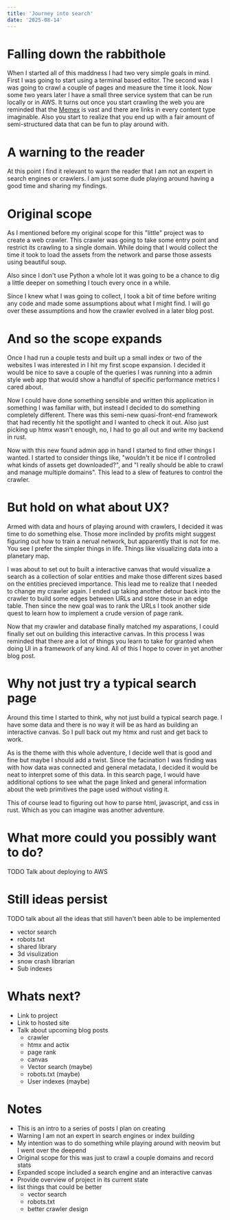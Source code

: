 ```yaml
---
title: 'Journey into search'
date: '2025-08-14'
---
```


# Falling down the rabbithole
When I started all of this maddness I had two very simple goals in mind. First I was going to start using a terminal based editor. The second was I was going to crawl a couple of pages and measure the time it look. Now some two years later I have a small three service system that can be run locally or in AWS. It turns out once you start crawling the web you are reminded that the [Memex](https://en.wikipedia.org/wiki/Memex) is vast and there are links in every content type imaginable. Also you start to realize that you end up with a fair amount of semi-structured data that can be fun to play around with.

# A warning to the reader

At this point I find it relevant to warn the reader that I am not an expert in search engines or crawlers. I am just some dude playing around having a good time and sharing my findings.

# Original scope

As I mentioned before my original scope for this "little" project was to create a web crawler. This crawler was going to take some entry point and restrict its crawling to a single domain. While doing that I would collect the time it took to load the assets from the network and parse those assests using beautiful soup.

Also since I don't use Python a whole lot it was going to be a chance to dig a little deeper on something I touch every once in a while.

Since I knew what I was going to collect, I took a bit of time before writing any code and made some assumptions about what I might find. I will go over these assumptions and how the crawler evolved in a later blog post.

# And so the scope expands

Once I had run a couple tests and built up a small index or two of the websites I was interested in I hit my first scope expansion. I decided it would be nice to save a couple of the queries I was running into a admin style web app that would show a handful of specific performance metrics I cared about.

Now I could have done something sensible and written this application in something I was familiar with, but instead I decided to do something completely different. There was this semi-new quasi-front-end framework that had recently hit the spotlight and I wanted to check it out. Also just picking up htmx wasn't enough, no, I had to go all out and write my backend in rust.

Now with this new found admin app in hand I started to find other things I wanted. I started to consider things like, "wouldn't it be nice if I controlled what kinds of assets get downloaded?", and "I really should be able to crawl and manage multiple domains". This lead to a slew of features to control the crawler.

# But hold on what about UX?

Armed with data and hours of playing around with crawlers, I decided it was time to do something else. Those more inclinded by profits might suggest figuring out how to train a nerual network, but apparently that is not for me. You see I prefer the simpler things in life. Things like visualizing data into a planetary map.

I was about to set out to built a interactive canvas that would visualize a search as a collection of solar entities and make those different sizes based on the entities precieved importance. This lead me to realize that I needed to change my crawler again. I ended up taking another detour back into the crawler to build some edges between URLs and store those in an edge table. Then since the new goal was to rank the URLs I took another side quest to learn how to implement a crude version of page rank.

Now that my crawler and database finally matched my asparations, I could finally set out on building this interactive canvas. In this process I was reminded that there are a lot of things you learn to take for granted when doing UI in a framework of any kind. All of this I hope to cover in yet another blog post.

# Why not just try a typical search page

Around this time I started to think, why not just build a typical search page. I have some data and there is no way it will be as hard as building an interactive canvas. So I pull back out my htmx and rust and get back to work.

As is the theme with this whole adventure, I decide well that is good and fine but maybe I should add a twist. Since the facination I was finding was with how data was connected and general metadata, I decided it would be neat to interpret some of this data. In this search page, I would have additional options to see what the page linked and general information about the web primitives the page used without visting it.

This of course lead to figuring out how to parse html, javascript, and css in rust. Which as you can imagine was another adventure.

# What more could you possibly want to do?
TODO Talk about deploying to AWS

# Still ideas persist
TODO talk about all the ideas that still haven't been able to be implemented
* vector search
* robots.txt
* shared library
* 3d visulization
* snow crash librarian
* Sub indexes

# Whats next?
* Link to project
* Link to hosted site
* Talk about upcoming blog posts
    * crawler
    * htmx and actix
    * page rank
    * canvas
    * Vector search (maybe)
    * robots.txt (maybe)
    * User indexes (maybe)

# Notes

* This is an intro to a series of posts I plan on creating
* Warning I am not an expert in search engines or index building
* My intention was to do something while playing around with neovim but I went over the deepend
* Original scope for this was just to crawl a couple domains and record stats
* Expanded scope included a search engine and an interactive canvas
* Provide overview of project in its current state
* list things that could be better
    * vector search
    * robots.txt
    * better crawler design